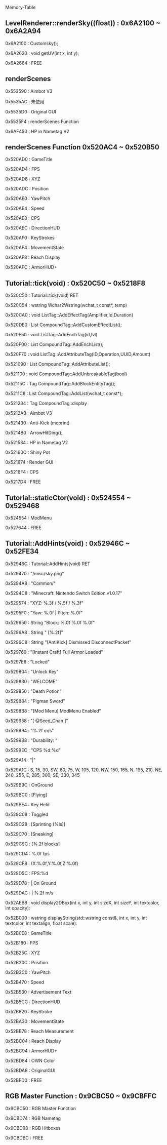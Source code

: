 Memory-Table

## LevelRenderer::renderSky((float)) : 0x6A2100 ~ 0x6A2A94

0x6A2100 : Customsky();

0x6A2620 : void getUV(int x, int y);

0x6A2664 : FREE

## renderScenes

0x553590 : Aimbot V3

0x5535AC : 未使用

0x5535D0 : Original GUI

0x5535F4 : renderScenes Function

0x6AF450 : HP in Nametag V2

## renderScenes Function 0x520AC4 ~ 0x520B50

0x520AD0 : GameTitle

0x520AD4 : FPS

0x520AD8 : XYZ

0x520ADC : Position

0x520AE0 : YawPitch

0x520AE4 : Speed

0x520AE8 : CPS

0x520AEC : DirectionHUD

0x520AF0 : KeyStrokes

0x520AF4 : MovementState

0x520AF8 : Reach Display

0x520AFC : ArmorHUD+

## Tutorial::tick(void) : 0x520C50 ~ 0x5218F8

0x520C50 : Tutorial::tick(void) RET

0x520C54 : wstring Wchar2Wstring(wchat_t const*, temp)

0x520CA0 : void ListTag::AddEffectTag(Amplifier,Id,Duration)

0x520DE0 : List CompoundTag::AddCustomEffectList();

0x520E50 : void ListTag::AddEnchTag(id,lvl)

0x520F00 : List CompoundTag::AddEnchList();

0x520F70 : void ListTag::AddAttributeTag(ID,Operation,UUID,Amount)

0x521090 : List CompoundTag::AddAttributeList();

0x521100 : void CompoundTag::AddUnbreakableTag(bool)

0x52115C : Tag CompoundTag::AddBlockEntityTag();

0x5211C8 : List CompoundTag::AddList(wchat_t const*);

0x521234 : Tag CompoundTag::display

0x5212A0 : Aimbot V3

0x521430 : Anti-Kick (mcprint)

0x5214B0 : ArrowHitDing();

0x521534 : HP in Nametag V2

0x52160C : Shiny Pot

0x521674 : Render GUI

0x5216F4 : CPS

0x5217D4 : FREE

## Tutorial::staticCtor(void) : 0x524554 ~ 0x529468

0x524554 : ModMenu

0x527644 : FREE

## Tutorial::AddHints(void) : 0x52946C ~ 0x52FE34

0x52946C : Tutorial::AddHints(void) RET

0x529470 : "/misc/sky.png"

0x5294A8 : "Common/"

0x5294C8 : "Minecraft: Nintendo Switch Edition v1.0.17"

0x529574 : "XYZ: %.3f / %.5f / %.3f"

0x5295F0 : "Yaw: %.0f | Pitch: %.0f"

0x529650 : String "Block: %.0f %.0f %.0f"

0x5296A8 : String " [%.2f]"

0x5296C8 : String "[AntiKick] Dismissed DisconnectPacket"

0x529760 : "[Instant Craft] Full Armor Loaded"

0x5297E8 : "Locked"

0x529804 : "Unlock Key"

0x529830 : "WELCOME"

0x529850 : "Death Potion"

0x529884 : "Pigman Sword"

0x5298B8 : "[Mod Menu] ModMenu Enabled"

0x529958 : "[ @Seed_Chan ]"

0x529994 : "%.2f m/s"

0x5299B8 : "Durability: "

0x5299EC : "CPS %d:%d"

0x529A14 : "|"

0x529A1C : S, 15, 30, SW, 60, 75, W, 105, 120, NW, 150, 165, N, 195, 210, NE, 240, 255, E, 285, 300, SE, 330, 345

0x529B9C : OnGround

0x529BC0 : [Flying]

0x529BE4 : Key Held

0x529C08 : Toggled

0x529C28 : [Sprinting (%ls)]

0x529C70 : [Sneaking]

0x529C9C : [%.2f blocks]

0x529CD4 : %.0f fps

0x529CF8 : (X:%.0f,Y:%.0f,Z:%.0f)

0x529D5C : FPS:%d

0x529D78 : | On Ground

0x529DAC : | %.2f m/s

0x52AEB8 : void display2DBox(int x, int y, int sizeX, int sizeY, int textcolor, int opacity):

0x52B000 : wstring displayString(std::wstring const&, int x, int y, int textcolor, int textalign, float scale):

0x52B0E8 : GameTitle

0x52B180 : FPS

0x52B25C : XYZ

0x52B30C : Position

0x52B3C0 : YawPitch

0x52B470 : Speed

0x52B530 : Advertisement Text

0x52B5CC : DirectionHUD

0x52B820 : KeyStroke

0x52BA30 : MovementState

0x52BB78 : Reach Measurement

0x52BC04 : Reach Display

0x52BC94 : ArmorHUD+

0x52BD84 : OWN Color

0x52BDA8 : OriginalGUI

0x52BFD0 : FREE

## RGB Master Function : 0x9CBC50 ~ 0x9CBFFC

0x9CBC50 : RGB Master Function

0x9CBD74 : RGB Nametag

0x9CBD98 : RGB Hitboxes

0x9CBDBC : FREE
